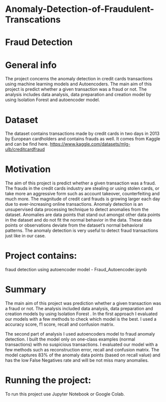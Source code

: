 # Anomaly-Detection-of-Fraudulent-Transcations
# Fraud Detection
# General info
The project concerns the anomaly detection in credit cards transactions using machine learning models and Autoencoders. The main aim of this project is predict whether a given transaction was a fraud or not. The analysis includes data analysis, data preparation and creation model by using Isolation Forest and autoencoder model.

# Dataset
The dataset contains transactions made by credit cards in two days in 2013 by European cardholders and contains frauds as well. It comes from Kaggle and can be find here. 
https://www.kaggle.com/datasets/mlg-ulb/creditcardfraud

 
# Motivation
The aim of this project is predict whether a given transaction was a fraud. The frauds in the credit cards industry are stealing or using stolen cards, or take more an aggressive form such as account takeover, counterfeiting and much more. The magnitude of credit card frauds is growing larger each day due to ever-increasing online transactions. Anomaly detection is an unsupervised data processing technique to detect anomalies from the dataset. Anomalies are data points that stand out amongst other data points in the dataset and do not fit the normal behavior in the data. These data points or observations deviate from the dataset’s normal behavioral patterns. The anomaly detection is very useful to detect fraud transactions just like in our case.

# Project contains:

fraud detection using autoencoder model - Fraud_Autoencoder.ipynb

# Summary
The main aim of this project was prediction whether a given transaction was a fraud or not. The analysis included data analysis, data preparation and creation models by using Isolation Forest . In the first approach I evaluated our models with a few methods to check which model is the best. I used a accuracy score, f1 score, recall and confusion matrix. 

The second part of analysis I used autoencoders model to fraud anomaly detection. I built the model only on one-class examples (normal transactions) with no suspicious transactions. I evaluated our model with a few methods such as reconstruction error, recall and confusion matrix. The model captures 83% of the anomaly data points (based on recall value) and has the low False Negatives rate and will be not miss many anomalies.


# Running the project:

To run this project use Jupyter Notebook or Google Colab.
